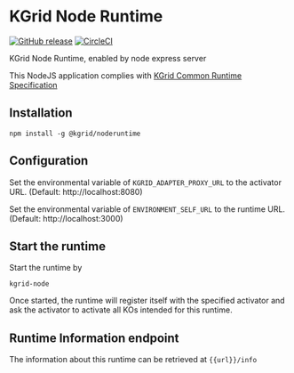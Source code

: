# KGrid Node Runtime

[![GitHub release](https://img.shields.io/github/release/kgrid/kgrid-node-runtime.svg)](https://github.com/kgrid/kgrid-node-runtime/releases/)
[![CircleCI](https://circleci.com/gh/kgrid/kgrid-node-runtime.svg?style=svg)](https://circleci.com/gh/kgrid/kgrid-node-runtime)


KGrid Node Runtime, enabled by node express server

This NodeJS application complies with [KGrid Common Runtime Specification](https://kgrid.org/specs/runtimes.html)

## Installation

```
npm install -g @kgrid/noderuntime

```

## Configuration

Set the environmental variable of `KGRID_ADAPTER_PROXY_URL` to the activator URL.
(Default: http://localhost:8080)

Set the environmental variable of `ENVIRONMENT_SELF_URL` to the runtime URL.
(Default: http://localhost:3000)


## Start the runtime

Start the runtime by
```
kgrid-node
```

Once started, the runtime will register itself with the specified activator and ask the activator to activate all KOs intended for this runtime.


## Runtime Information endpoint

The information about this runtime can be retrieved at `{{url}}/info` 
